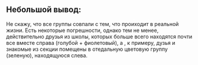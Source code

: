 ## Небольшой вывод:
Не скажу, что все группы совпали с тем, что проиходит в реальной жизни. Есть некоторые погрешности, однако тем не менее, действительно друзья из школы, которых больше всего находятся почти все вместе справа (голубой + фиолетовый), а , к примеру, дузья и знакомые из секции помещены в отедальную цветовую группу (зеленую), находящуюся слева.
